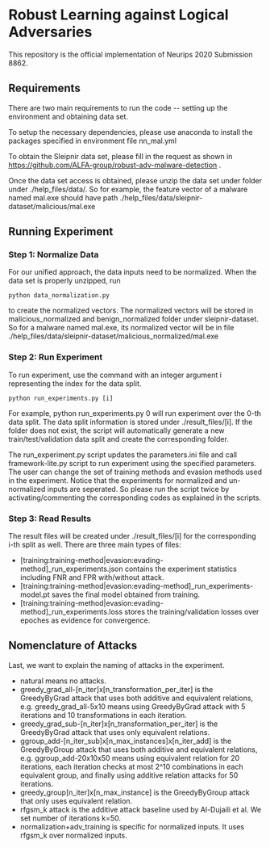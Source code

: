 # Robust Learning against Logical Adversaries

This repository is the official implementation of Neurips 2020 Submission 8862.

## Requirements

There are two main requirements to run the code -- setting up the environment and obtaining data set.

To setup the necessary dependencies, please use anaconda to install the packages specified in environment file nn_mal.yml

To obtain the Sleipnir data set, please fill in the request as shown in https://github.com/ALFA-group/robust-adv-malware-detection . 

Once the data set access is obtained, please unzip the data set under folder under ./help_files/data/.
So for example, the feature vector of a malware named mal.exe should have path ./help_files/data/sleipnir-dataset/malicious/mal.exe

## Running Experiment

### Step 1: Normalize Data

For our unified approach, the data inputs need to be normalized. When the data set is properly unzipped, run
```
python data_normalization.py
```
to create the normalized vectors. The normalized vectors will be stored in malicious_normalized and benign_normalized folder under sleipnir-dataset. So for a malware named mal.exe, its normalized vector will be in file ./help_files/data/sleipnir-dataset/malicious_normalized/mal.exe

### Step 2: Run Experiment

To run experiment, use the command with an integer argument i representing the index for the data split.
```
python run_experiments.py [i]
```
For example, python run_experiments.py 0 will run experiment over the 0-th data split.
The data split information is stored under ./result_files/[i]. If the folder does not exist, the script will automatically generate a new train/test/validation data split and create the corresponding folder.

The run_experiment.py script updates the parameters.ini file and call framework-lite.py script to run experiment using the specified parameters. The user can change the set of training methods and evasion methods used in the experiment. Notice that the experiments for normalized and un-normalized inputs are seperated. So please run the script twice by activating/commenting the corresponding codes as explained in the scripts.

### Step 3: Read Results

The result files will be created under ./result_files/[i] for the corresponding i-th split as well. There are three main types of files:
   - [training:training-method|evasion:evading-method]_run_experiments.json contains the experiment statistics including FNR and FPR with/without attack.
   - [training:training-method|evasion:evading-method]_run_experiments-model.pt saves the final model obtained from training.
   - [training:training-method|evasion:evading-method]_run_experiments.loss stores the training/validation losses over epoches as evidence for convergence.

## Nomenclature of Attacks

Last, we want to explain the naming of attacks in the experiment.

   - natural means no attacks.
   - greedy_grad_all-[n_iter]x[n_transformation_per_iter] is the GreedyByGrad attack that uses both additive and equivalent relations, e.g. greedy_grad_all-5x10 means using GreedyByGrad attack with 5 iterations and 10 transformations in each iteration.
   - greedy_grad_sub-[n_iter]x[n_transformation_per_iter] is the GreedyByGrad attack that uses only equivalent relations.
   - ggroup_add-[n_iter_sub]x[n_max_instances]x[n_iter_add] is the GreedyByGroup attack that uses both additive and equivalent relations, e.g. ggroup_add-20x10x50 means using equivalent relation for 20 iterations, each iteration checks at most 2^10 combinations in each equivalent group, and finally using additive relation attacks for 50 iterations.
   - greedy_group[n_iter]x[n_max_instance] is the GreedyByGroup attack that only uses equivalent relation.
   - rfgsm_k attack is the additive attack baseline used by Al-Dujaili et al. We set number of iterations k=50.
   - normalization+adv_training is specific for normalized inputs. It uses rfgsm_k over normalized inputs.
